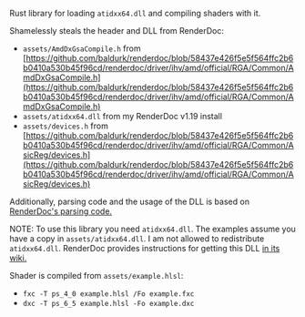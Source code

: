 Rust library for loading `atidxx64.dll` and compiling shaders with it.

Shamelessly steals the header and DLL from RenderDoc:

- `assets/AmdDxGsaCompile.h` from [https://github.com/baldurk/renderdoc/blob/58437e426f5e5f564ffc2b6b0410a530b45f96cd/renderdoc/driver/ihv/amd/official/RGA/Common/AmdDxGsaCompile.h](https://github.com/baldurk/renderdoc/blob/58437e426f5e5f564ffc2b6b0410a530b45f96cd/renderdoc/driver/ihv/amd/official/RGA/Common/AmdDxGsaCompile.h)
- `assets/atidxx64.dll` from my RenderDoc v1.19 install
- `assets/devices.h` from [https://github.com/baldurk/renderdoc/blob/58437e426f5e5f564ffc2b6b0410a530b45f96cd/renderdoc/driver/ihv/amd/official/RGA/Common/AsicReg/devices.h](https://github.com/baldurk/renderdoc/blob/58437e426f5e5f564ffc2b6b0410a530b45f96cd/renderdoc/driver/ihv/amd/official/RGA/Common/AsicReg/devices.h)

Additionally, parsing code and the usage of the DLL is based on [RenderDoc's parsing code.](https://github.com/baldurk/renderdoc/blob/58437e426f5e5f564ffc2b6b0410a530b45f96cd/renderdoc/driver/ihv/amd/amd_isa_win32.cpp)

NOTE: To use this library you need `atidxx64.dll`.
The examples assume you have a copy in `assets/atidxx64.dll`.
I am not allowed to redistribute `atidxx64.dll`.
RenderDoc provides instructions for getting this DLL [in its wiki.](https://github.com/baldurk/renderdoc/wiki/GCN-ISA#d3d11-and-d3d12-disassembly-with-amd-driver)


Shader is compiled from `assets/example.hlsl`:
- `fxc -T ps_4_0 example.hlsl /Fo example.fxc`
- `dxc -T ps_6_5 example.hlsl -Fo example.dxc`